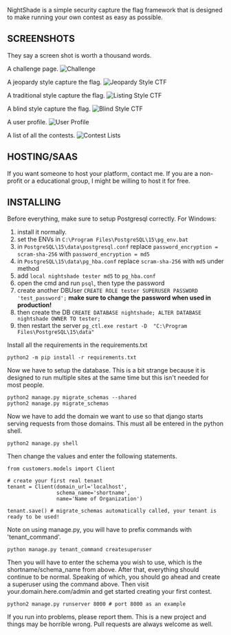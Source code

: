 NightShade is a simple security capture the flag framework that is designed to make running your own contest as easy as possible. 

SCREENSHOTS
-----------

They say a screen shot is worth a thousand words.

A challenge page.
![Challenge](https://github.com/UnrealAkama/NightShade/raw/master/screenshots/challenge.png)

A jeopardy style capture the flag.
![Jeopardy Style CTF](https://github.com/UnrealAkama/NightShade/raw/master/screenshots/jeopardy_style_ctf.png)

A traditional style capture the flag.
![Listing Style CTF](https://github.com/UnrealAkama/NightShade/raw/master/screenshots/listing_style_ctf.png)

A blind style capture the flag.
![Blind Style CTF](https://github.com/UnrealAkama/NightShade/raw/master/screenshots/blind_style_ctf.png)

A user profile.
![User Profile](https://github.com/UnrealAkama/NightShade/raw/master/screenshots/user_profile.png)

A list of all the contests.
![Contest Lists](https://github.com/UnrealAkama/NightShade/raw/master/screenshots/contest_lists.png)


HOSTING/SAAS
------------

If you want someone to host your platform, contact me. If you are a non-profit or a educational group, I might be willing to host it for free.

INSTALLING
----------
Before everything, make sure to setup Postgresql correctly.
For Windows:
1. install it normally.
2. set the ENVs in `C:\Program Files\PostgreSQL\15\pg_env.bat`
3. in `PostgreSQL\15\data\postgresql.conf` replace `password_encryption = scram-sha-256` with `password_encryption = md5`
4. in `PostgreSQL\15\data\pg_hba.conf` replace `scram-sha-256` with `md5` under method
5. add `local nightshade tester md5` to `pg_hba.conf`
6. open the cmd and run `psql`, then type the password
7. create another DBUser `CREATE ROLE tester SUPERUSER PASSWORD 'test_password';` **make sure to change the password when used in production!**
8. then create the DB `CREATE DATABASE nightshade; ALTER DATABASE nightshade OWNER TO tester;`
9. then restart the server `pg_ctl.exe restart -D  "C:\Program Files\PostgreSQL\15\data"`

   
Install all the requirements in the requirements.txt

    python2 -m pip install -r requirements.txt

Now we have to setup the database. This is a bit strange because it is designed to run multiple sites at the same time but this isn't needed for most people.

    python2 manage.py migrate_schemas --shared
    python2 manage.py migrate_schemas

Now we have to add the domain we want to use so that django starts serving requests from those domains. This must all be entered in the python shell.

    python2 manage.py shell

Then change the values and enter the following statements.

    from customers.models import Client

    # create your first real tenant
    tenant = Client(domain_url='localhost',
                    schema_name='shortname',
                    name='Name of Organization')

    tenant.save() # migrate_schemas automatically called, your tenant is ready to be used!

Note on using manage.py, you will have to prefix commands with 'tenant_command'.

    python manage.py tenant_command createsuperuser

Then you will have to enter the schema you wish to use, which is the shortname/schema_name from above. After that, everything should continue to be normal. 
Speaking of which, you should go ahead and create a superuser using the command above. Then visit your.domain.here.com/admin and get started creating your first contest.

    python2 manage.py runserver 8000 # port 8000 as an example

If you run into problems, please report them. This is a new project and things may be horrible wrong. Pull requests are always welcome as well.

